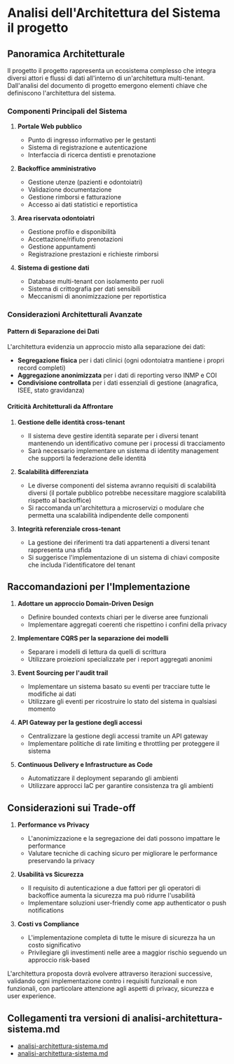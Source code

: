 # Analisi dell'Architettura del Sistema il progetto

## Panoramica Architetturale

Il progetto il progetto rappresenta un ecosistema complesso che integra diversi attori e flussi di dati all'interno di un'architettura multi-tenant. Dall'analisi del documento di progetto emergono elementi chiave che definiscono l'architettura del sistema.

### Componenti Principali del Sistema

1. **Portale Web pubblico**
   - Punto di ingresso informativo per le gestanti
   - Sistema di registrazione e autenticazione
   - Interfaccia di ricerca dentisti e prenotazione

2. **Backoffice amministrativo**
   - Gestione utenze (pazienti e odontoiatri)
   - Validazione documentazione
   - Gestione rimborsi e fatturazione
   - Accesso ai dati statistici e reportistica

3. **Area riservata odontoiatri**
   - Gestione profilo e disponibilità
   - Accettazione/rifiuto prenotazioni
   - Gestione appuntamenti
   - Registrazione prestazioni e richieste rimborsi

4. **Sistema di gestione dati**
   - Database multi-tenant con isolamento per ruoli
   - Sistema di crittografia per dati sensibili
   - Meccanismi di anonimizzazione per reportistica

### Considerazioni Architetturali Avanzate

#### Pattern di Separazione dei Dati

L'architettura evidenzia un approccio misto alla separazione dei dati:
- **Segregazione fisica** per i dati clinici (ogni odontoiatra mantiene i propri record completi)
- **Aggregazione anonimizzata** per i dati di reporting verso INMP e COI
- **Condivisione controllata** per i dati essenziali di gestione (anagrafica, ISEE, stato gravidanza)

#### Criticità Architetturali da Affrontare

1. **Gestione delle identità cross-tenant**
   - Il sistema deve gestire identità separate per i diversi tenant mantenendo un identificativo comune per i processi di tracciamento
   - Sarà necessario implementare un sistema di identity management che supporti la federazione delle identità

2. **Scalabilità differenziata**
   - Le diverse componenti del sistema avranno requisiti di scalabilità diversi (il portale pubblico potrebbe necessitare maggiore scalabilità rispetto al backoffice)
   - Si raccomanda un'architettura a microservizi o modulare che permetta una scalabilità indipendente delle componenti

3. **Integrità referenziale cross-tenant**
   - La gestione dei riferimenti tra dati appartenenti a diversi tenant rappresenta una sfida
   - Si suggerisce l'implementazione di un sistema di chiavi composite che includa l'identificatore del tenant

## Raccomandazioni per l'Implementazione

1. **Adottare un approccio Domain-Driven Design**
   - Definire bounded contexts chiari per le diverse aree funzionali
   - Implementare aggregati coerenti che rispettino i confini della privacy

2. **Implementare CQRS per la separazione dei modelli**
   - Separare i modelli di lettura da quelli di scrittura
   - Utilizzare proiezioni specializzate per i report aggregati anonimi

3. **Event Sourcing per l'audit trail**
   - Implementare un sistema basato su eventi per tracciare tutte le modifiche ai dati
   - Utilizzare gli eventi per ricostruire lo stato del sistema in qualsiasi momento

4. **API Gateway per la gestione degli accessi**
   - Centralizzare la gestione degli accessi tramite un API gateway
   - Implementare politiche di rate limiting e throttling per proteggere il sistema

5. **Continuous Delivery e Infrastructure as Code**
   - Automatizzare il deployment separando gli ambienti
   - Utilizzare approcci IaC per garantire consistenza tra gli ambienti

## Considerazioni sui Trade-off

1. **Performance vs Privacy**
   - L'anonimizzazione e la segregazione dei dati possono impattare le performance
   - Valutare tecniche di caching sicuro per migliorare le performance preservando la privacy

2. **Usabilità vs Sicurezza**
   - Il requisito di autenticazione a due fattori per gli operatori di backoffice aumenta la sicurezza ma può ridurre l'usabilità
   - Implementare soluzioni user-friendly come app authenticator o push notifications

3. **Costi vs Compliance**
   - L'implementazione completa di tutte le misure di sicurezza ha un costo significativo
   - Privilegiare gli investimenti nelle aree a maggior rischio seguendo un approccio risk-based

L'architettura proposta dovrà evolvere attraverso iterazioni successive, validando ogni implementazione contro i requisiti funzionali e non funzionali, con particolare attenzione agli aspetti di privacy, sicurezza e user experience.

## Collegamenti tra versioni di analisi-architettura-sistema.md
* [analisi-architettura-sistema.md](docs/analisi/architettura/analisi-architettura-sistema.md)
* [analisi-architettura-sistema.md](../../../Xot/docs/architecture/analisi-architettura-sistema.md)

